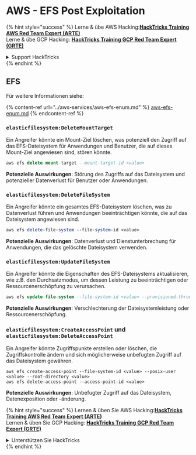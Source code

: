# AWS - EFS Post Exploitation

{% hint style="success" %}
Lerne & übe AWS Hacking:<img src="../../../.gitbook/assets/image (1) (1) (1) (1).png" alt="" data-size="line">[**HackTricks Training AWS Red Team Expert (ARTE)**](https://training.hacktricks.xyz/courses/arte)<img src="../../../.gitbook/assets/image (1) (1) (1) (1).png" alt="" data-size="line">\
Lerne & übe GCP Hacking: <img src="../../../.gitbook/assets/image (2) (1).png" alt="" data-size="line">[**HackTricks Training GCP Red Team Expert (GRTE)**<img src="../../../.gitbook/assets/image (2) (1).png" alt="" data-size="line">](https://training.hacktricks.xyz/courses/grte)

<details>

<summary>Support HackTricks</summary>

* Überprüfe die [**Abonnementpläne**](https://github.com/sponsors/carlospolop)!
* **Tritt der** 💬 [**Discord-Gruppe**](https://discord.gg/hRep4RUj7f) oder der [**Telegram-Gruppe**](https://t.me/peass) bei oder **folge** uns auf **Twitter** 🐦 [**@hacktricks\_live**](https://twitter.com/hacktricks_live)**.**
* **Teile Hacking-Tricks, indem du PRs zu den** [**HackTricks**](https://github.com/carlospolop/hacktricks) und [**HackTricks Cloud**](https://github.com/carlospolop/hacktricks-cloud) GitHub-Repos einreichst.

</details>
{% endhint %}

## EFS

Für weitere Informationen siehe:

{% content-ref url="../aws-services/aws-efs-enum.md" %}
[aws-efs-enum.md](../aws-services/aws-efs-enum.md)
{% endcontent-ref %}

### `elasticfilesystem:DeleteMountTarget`

Ein Angreifer könnte ein Mount-Ziel löschen, was potenziell den Zugriff auf das EFS-Dateisystem für Anwendungen und Benutzer, die auf dieses Mount-Ziel angewiesen sind, stören könnte.
```sql
aws efs delete-mount-target --mount-target-id <value>
```
**Potenzielle Auswirkungen**: Störung des Zugriffs auf das Dateisystem und potenzieller Datenverlust für Benutzer oder Anwendungen.

### `elasticfilesystem:DeleteFileSystem`

Ein Angreifer könnte ein gesamtes EFS-Dateisystem löschen, was zu Datenverlust führen und Anwendungen beeinträchtigen könnte, die auf das Dateisystem angewiesen sind.
```perl
aws efs delete-file-system --file-system-id <value>
```
**Potenzielle Auswirkungen**: Datenverlust und Dienstunterbrechung für Anwendungen, die das gelöschte Dateisystem verwenden.

### `elasticfilesystem:UpdateFileSystem`

Ein Angreifer könnte die Eigenschaften des EFS-Dateisystems aktualisieren, wie z.B. den Durchsatzmodus, um dessen Leistung zu beeinträchtigen oder Ressourcenerschöpfung zu verursachen.
```sql
aws efs update-file-system --file-system-id <value> --provisioned-throughput-in-mibps <value>
```
**Potenzielle Auswirkungen**: Verschlechterung der Dateisystemleistung oder Ressourcenerschöpfung.

### `elasticfilesystem:CreateAccessPoint` und `elasticfilesystem:DeleteAccessPoint`

Ein Angreifer könnte Zugriffspunkte erstellen oder löschen, die Zugriffskontrolle ändern und sich möglicherweise unbefugten Zugriff auf das Dateisystem gewähren.
```arduino
aws efs create-access-point --file-system-id <value> --posix-user <value> --root-directory <value>
aws efs delete-access-point --access-point-id <value>
```
**Potenzielle Auswirkungen**: Unbefugter Zugriff auf das Dateisystem, Datenexposition oder -änderung.

{% hint style="success" %}
Lernen & üben Sie AWS Hacking:<img src="../../../.gitbook/assets/image (1) (1) (1) (1).png" alt="" data-size="line">[**HackTricks Training AWS Red Team Expert (ARTE)**](https://training.hacktricks.xyz/courses/arte)<img src="../../../.gitbook/assets/image (1) (1) (1) (1).png" alt="" data-size="line">\
Lernen & üben Sie GCP Hacking: <img src="../../../.gitbook/assets/image (2) (1).png" alt="" data-size="line">[**HackTricks Training GCP Red Team Expert (GRTE)**<img src="../../../.gitbook/assets/image (2) (1).png" alt="" data-size="line">](https://training.hacktricks.xyz/courses/grte)

<details>

<summary>Unterstützen Sie HackTricks</summary>

* Überprüfen Sie die [**Abonnementpläne**](https://github.com/sponsors/carlospolop)!
* **Treten Sie der** 💬 [**Discord-Gruppe**](https://discord.gg/hRep4RUj7f) oder der [**Telegram-Gruppe**](https://t.me/peass) bei oder **folgen** Sie uns auf **Twitter** 🐦 [**@hacktricks\_live**](https://twitter.com/hacktricks_live)**.**
* **Teilen Sie Hacking-Tricks, indem Sie PRs an die** [**HackTricks**](https://github.com/carlospolop/hacktricks) und [**HackTricks Cloud**](https://github.com/carlospolop/hacktricks-cloud) GitHub-Repos senden.

</details>
{% endhint %}
